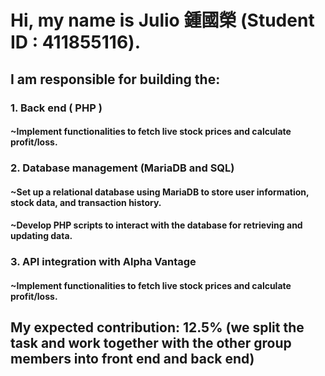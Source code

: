 # Hi, my name is Julio 鍾國榮 (Student ID : 411855116).

## I am responsible for building the:

### 1. Back end ( PHP )
####  ~Implement functionalities to fetch live stock prices and calculate profit/loss.

### 2. Database management (MariaDB and SQL)
#### ~Set up a relational database using MariaDB to store user information, stock data, and transaction history.
#### ~Develop PHP scripts to interact with the database for retrieving and updating data.

### 3. API integration with Alpha Vantage
####  ~Implement functionalities to fetch live stock prices and calculate profit/loss.

## My expected contribution: 12.5% (we split the task and work together with the other group members into front end and back end)
   
